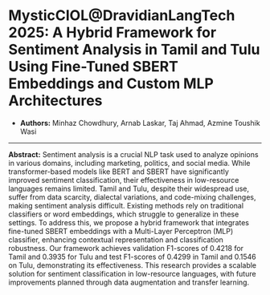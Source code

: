 # **MysticCIOL@DravidianLangTech 2025: A Hybrid Framework for Sentiment Analysis in Tamil and Tulu Using Fine-Tuned SBERT Embeddings and Custom MLP Architectures**
- **Authors:** Minhaz Chowdhury, Arnab Laskar, Taj Ahmad, Azmine Toushik Wasi 
---
**Abstract:** Sentiment analysis is a crucial NLP task used to analyze opinions in various domains, including marketing, politics, and social media. While transformer-based models like BERT and SBERT have significantly improved sentiment classification, their effectiveness in low-resource languages remains limited. Tamil and Tulu, despite their widespread use, suffer from data scarcity, dialectal variations, and code-mixing challenges, making sentiment analysis difficult. Existing methods rely on traditional classifiers or word embeddings, which struggle to generalize in these settings. To address this, we propose a hybrid framework that integrates fine-tuned SBERT embeddings with a Multi-Layer Perceptron (MLP) classifier, enhancing contextual representation and classification robustness. Our framework achieves validation F1-scores of 0.4218 for Tamil and 0.3935 for Tulu and test F1-scores of 0.4299 in Tamil and 0.1546 on Tulu, demonstrating its effectiveness. This research provides a scalable solution for sentiment classification in low-resource languages, with future improvements planned through data augmentation and transfer learning.
